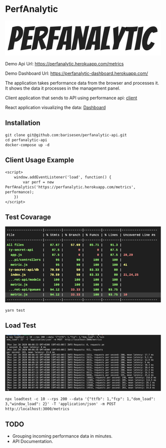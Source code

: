 # PerfAnalytic
<p align="center"><a href="#" target="_blank" rel="noopener noreferrer">
<img width="550" src="https://github.com/barisesen/perfanalytic-api/raw/master/doc/logo.png"></a></p>

Demo Api Url: https://perfanalytic.herokuapp.com/metrics

Demo Dashboard Url: https://perfanalytic-dashboard.herokuapp.com/

The application takes performance data from the browser and processes it. It shows the data it processes in the management panel.


Client application that sends to API using performance api: [client](https://perfanalytic.herokuapp.com/PerfAnalytics.js)

React application visualizing the data: [Dashboard](https://github.com/barisesen/perfanalytic-dashboard)

## Installation
```
git clone git@github.com:barisesen/perfanalytic-api.git
cd perfanalytic-api 
docker-compose up -d
```

## Client Usage Example
```
<script>
    window.addEventListener('load', function() {
        var perf = new PerfAnalytics('https://perfanalytic.herokuapp.com/metrics', performance);
    })
</script>
```

## Test Covarage
![](/doc/covarage.png)
```
yarn test
```
## Load Test
![](/doc/loadtest.png)
```
npx loadtest -c 10 --rps 200 --data '{"ttfb": 1,"fcp": 1,"dom_load": 3,"window_load": 2}' -T 'application/json' -m POST  http://localhost:3000/metrics
```
## TODO
* Grouping incoming performance data in minutes.
* API Documentation.

